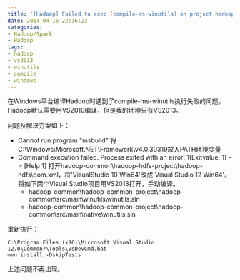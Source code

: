 ```yaml
---
title: '[Hadoop] Failed to exec (compile-ms-winutils) on project hadoop-common'
date: 2014-04-15 22:16:23
categories: 
- Hadoop/Spark
- Hadoop
tags: 
- hadoop
- vs2013
- winutils
- compile
- windows
---
```

在Windows平台编译Hadoop时遇到了compile-ms-winutils执行失败的问题。Hadoop默认需要用VS2010编译，但是我的环境只有VS2013。

问题及解决方案如下：
- Cannot run program "msbuild"
  将C:\Windows\Microsoft.NET\Framework\v4.0.30319放入PATH环境变量
- Command execution failed. Process exited with an error: 1(Exitvalue: 1) -> [Help 1]
  打开hadoop-common\hadoop-hdfs-project\hadoop-hdfs\pom.xml，将'VisualStudio 10 Win64'改成'Visual Studio 12 Win64'。
  将如下两个Visual Studio项目用VS2013打开，手动编译。
  - hadoop-common\hadoop-common-project\hadoop-common\src\main\winutils\winutils.sln
  - hadoop-common\hadoop-common-project\hadoop-common\src\main\native\winutils.sln

重新执行：
```
C:\Program Files (x86)\Microsoft Visual Studio 12.0\Common7\Tools\VsDevCmd.bat
mvn install -DskipTests
```

上述问题不再出现。
